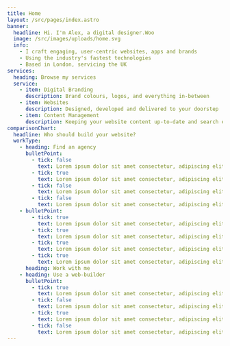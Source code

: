 ```yaml
---
title: Home
layout: /src/pages/index.astro
banner:
  headline: Hi. I'm Alex, a digital designer.Woo
  image: /src/images/uploads/home.svg
  info:
    - I craft engaging, user-centric websites, apps and brands
    - Using the industry's fastest technologies
    - Based in London, servicing the UK
services:
  heading: Browse my services
  service:
    - item: Digital Branding
      description: Brand colours, logos, and everything in-between
    - item: Websites
      description: Designed, developed and delivered to your doorstep
    - item: Content Management
      description: Keeping your website content up-to-date and search engine optimised
comparisonChart:
  headline: Who should build your website?
  workType:
    - heading: Find an agency
      bulletPoint:
        - tick: false
          text: Lorem ipsum dolor sit amet consectetur, adipiscing elit nisi orci.
        - tick: true
          text: Lorem ipsum dolor sit amet consectetur, adipiscing elit nisi orci.
        - tick: false
          text: Lorem ipsum dolor sit amet consectetur, adipiscing elit nisi orci.
        - tick: false
          text: Lorem ipsum dolor sit amet consectetur, adipiscing elit nisi orci.
    - bulletPoint:
        - tick: true
          text: Lorem ipsum dolor sit amet consectetur, adipiscing elit nisi orci.
        - tick: true
          text: Lorem ipsum dolor sit amet consectetur, adipiscing elit nisi orci.
        - tick: true
          text: Lorem ipsum dolor sit amet consectetur, adipiscing elit nisi orci.
        - tick: true
          text: Lorem ipsum dolor sit amet consectetur, adipiscing elit nisi orci.
      heading: Work with me
    - heading: Use a web-builder
      bulletPoint:
        - tick: true
          text: Lorem ipsum dolor sit amet consectetur, adipiscing elit nisi orci.
        - tick: false
          text: Lorem ipsum dolor sit amet consectetur, adipiscing elit nisi orci.
        - tick: true
          text: Lorem ipsum dolor sit amet consectetur, adipiscing elit nisi orci.
        - tick: false
          text: Lorem ipsum dolor sit amet consectetur, adipiscing elit nisi orci.
---
```

